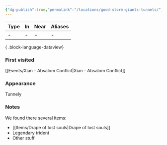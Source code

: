 ```yaml
---
{"dg-publish":true,"permalink":"/locations/good-storm-giants-tunnels/","tags":["location"],"dgShowBacklinks":true,"dgShowLocalGraph":true,"noteIcon":"location","created":"2024-01-06T14:19:21.224+01:00","updated":"2024-01-18T10:46:19.823+01:00"}
---
```


| Type | In | Near | Aliases |
| ---- | -- | ---- | ------- |
| \-   | \- | \-   | \-      |

{ .block-language-dataview}
### First visited
[[Events/Xian - Absalom Conflict\|Xian - Absalom Conflict]]
### Appearance
Tunnely
### Notes
We found there several items:
- [[Items/Drape of lost souls\|Drape of lost souls]]
- Legendary trident
- Other stuff